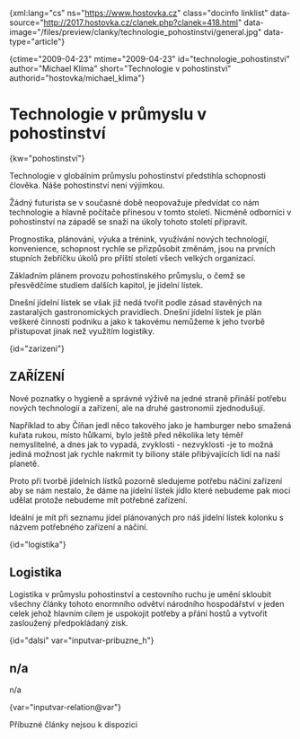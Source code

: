 
{xml:lang="cs" ns="https://www.hostovka.cz" class="docinfo linklist" data-source="http://2017.hostovka.cz/clanek.php?clanek=418.html" data-image="/files/preview/clanky/technologie_pohostinstvi/general.jpg" data-type="article"}

{ctime="2009-04-23" mtime="2009-04-23" id="technologie\_pohostinstvi" author="Michael Klíma" short="Technologie v pohostinství" authorid="hostovka/michael\_klima"}

# Technologie v průmyslu v pohostinství

<!-- generated attribute kw by user_udpatekw.sh on 2020-05-12, do not edit -->

{kw="pohostinství"}

Technologie v globálním průmyslu pohostinství předstihla schopnosti člověka. Náše pohostinství není výjimkou.

Žádný futurista se v současné době neopovažuje předvídat co nám technologie a hlavně počítače přinesou v tomto století. Nicméně odborníci v pohostinství na západě se snaží na úkoly tohoto století připravit.

Prognostika, plánování, výuka a trénink, využívání nových technologií, konvenience, schopnost rychle se přizpůsobit změnám, jsou na prvních stupních žebříčku úkolů pro příští století všech velkých organizací.

Základním plánem provozu pohostinského průmyslu, o čemž se přesvědčíme studiem dalších kapitol, je jídelní lístek.

Dnešní jídelní lístek se však již nedá tvořit podle zásad stavěných na zastaralých gastronomických pravidlech. Dnešní jídelní lístek je plán veškeré činnosti podniku a jako k takovému nemůžeme k jeho tvorbě přistupovat jinak než využitím logistiky.

{id="zarizeni"}

## ZAŘÍZENÍ

Nové poznatky o hygieně a správné výživě na jedné straně přináší potřebu nových technologií a zařízení, ale na druhé gastronomii zjednodušují.

Například to aby Číňan jedl něco takového jako je hamburger nebo smažená kuřata rukou, místo hůlkami, bylo ještě před několika lety téměř nemyslitelné, a dnes jak to vypadá, zvyklosti - nezvyklosti -je to možná jediná možnost jak rychle nakrmit ty biliony stále přibývajících lidí na naší planetě.

Proto při tvorbě jídelních lístků pozorně sledujeme potřebu náčiní zařízení aby se nám nestalo, že dáme na jídelní lístek jídlo které nebudeme pak moci udělat protože nebudeme mít potřebné zařízení.

Ideální je mít při seznamu jídel plánovaných pro náš jídelní lístek kolonku s názvem potřebného zařízení a náčiní.

{id="logistika"}

## Logistika

Logistika v průmyslu pohostinství a cestovního ruchu je umění skloubit všechny články tohoto enormního odvětví národního hospodářství v jeden celek jehož hlavním cílem je uspokojit potřeby a přání hostů a vytvořit zasloužený předpokládaný zisk.

{id="dalsi" var="inputvar-pribuzne_h"}

## n/a

n/a

{var="inputvar-relation@var"}

Příbuzné články nejsou k dispozici

